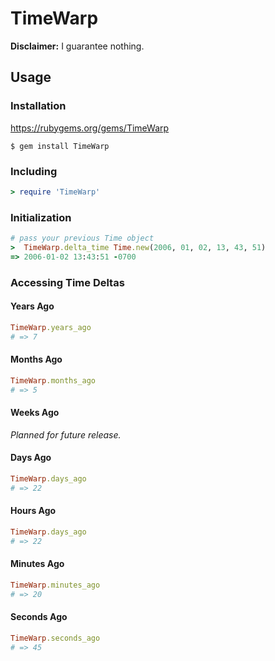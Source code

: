 # TimeWarp

**Disclaimer:** I guarantee nothing.

## Usage

### Installation

https://rubygems.org/gems/TimeWarp

```
$ gem install TimeWarp
```

### Including

```ruby
> require 'TimeWarp'
```

### Initialization

```ruby
# pass your previous Time object
>  TimeWarp.delta_time Time.new(2006, 01, 02, 13, 43, 51)
=> 2006-01-02 13:43:51 -0700
```

### Accessing Time Deltas

#### Years Ago

```ruby
TimeWarp.years_ago
# => 7
```

#### Months Ago

```ruby
TimeWarp.months_ago
# => 5
```

#### Weeks Ago

*Planned for future release.*

#### Days Ago

```ruby
TimeWarp.days_ago
# => 22
```

#### Hours Ago

```ruby
TimeWarp.days_ago
# => 22
```

#### Minutes Ago

```ruby
TimeWarp.minutes_ago
# => 20
```

#### Seconds Ago

```ruby
TimeWarp.seconds_ago
# => 45
```